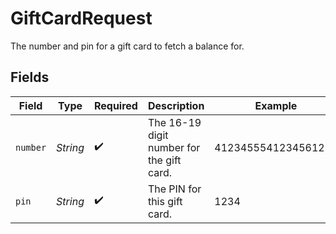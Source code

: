 # GiftCardRequest

The number and pin for a gift card to fetch a balance for.


## Fields

| Field                                     | Type                                      | Required                                  | Description                               | Example                                   |
| ----------------------------------------- | ----------------------------------------- | ----------------------------------------- | ----------------------------------------- | ----------------------------------------- |
| `number`                                  | *String*                                  | :heavy_check_mark:                        | The 16-19 digit number for the gift card. | 4123455541234561234                       |
| `pin`                                     | *String*                                  | :heavy_check_mark:                        | The PIN for this gift card.               | 1234                                      |